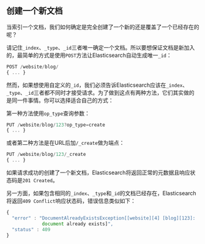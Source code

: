 ## 创建一个新文档

当索引一个文档，我们如何确定是完全创建了一个新的还是覆盖了一个已经存在的呢？

请记住`_index`、`_type`、`_id`三者唯一确定一个文档。所以要想保证文档是新加入的，最简单的方式是使用`POST`方法让Elasticsearch自动生成唯一`_id`：

```Javascript
POST /website/blog/
{ ... }
```

然而，如果想使用自定义的`_id`，我们必须告诉Elasticsearch应该在`_index`、`_type`、`_id`三者都不同时才接受请求。为了做到这点有两种方法，它们其实做的是同一件事情。你可以选择适合自己的方式：

第一种方法使用`op_type`查询参数：

```Javascript
PUT /website/blog/123?op_type=create
{ ... }
```

或者第二种方法是在URL后加`/_create`做为端点：

```Javascript
PUT /website/blog/123/_create
{ ... }
```

如果请求成功的创建了一个新文档，Elasticsearch将返回正常的元数据且响应状态码是`201 Created`。

另一方面，如果包含相同的`_index`、`_type`和`_id`的文档已经存在，Elasticsearch将返回`409 Conflict`响应状态码，错误信息类似如下：

```Javascript
{
  "error" : "DocumentAlreadyExistsException[[website][4] [blog][123]:
             document already exists]",
  "status" : 409
}
```

